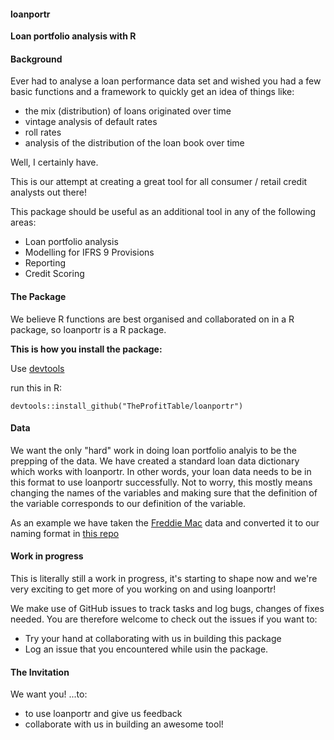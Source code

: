 #### loanportr
**Loan portfolio analysis with R**

#### Background 

Ever had to analyse a loan performance data set and wished you had a few basic functions and a framework to quickly get an idea of things like:   

* the mix (distribution) of loans originated over time
* vintage analysis of default rates
* roll rates 
* analysis of the distribution of the loan book over time

Well, I certainly have.   

This is our attempt at creating a great tool for all consumer / retail credit analysts out there!   

This package should be useful as an additional tool in any of the following areas:  

 * Loan portfolio analysis 
 * Modelling for IFRS 9 Provisions
 * Reporting 
 * Credit Scoring 

#### The Package 

We believe R functions are best organised and collaborated on in a R package, so loanportr is a R package. 

**This is how you install the package:** 

Use [devtools](https://github.com/hadley/devtools)

run this in R: 

```devtools::install_github("TheProfitTable/loanportr")```

#### Data  

We want the only "hard" work in doing loan portfolio analyis to be the prepping of the data. We have created a standard loan data dictionary which works with loanportr. In other words, your loan data needs to be in this format to use loanportr successfully. Not to worry, this mostly means changing the names of the variables and making sure that the definition of the variable corresponds to our definition of the variable. 

As an example we have taken the [Freddie Mac](http://www.freddiemac.com/research/datasets/sf_loanlevel_dataset.html) data and converted it to our naming format in [this repo](https://github.com/TheProfitTable/freddiemacdata) 

#### Work in progress 

This is literally still a work in progress, it's starting to shape now and we're very exciting to get more of you working on and using loanportr! 

We make use of GitHub issues to track tasks and log bugs, changes of fixes needed. You are therefore welcome to check out the issues if you want to:   

* Try your hand at collaborating with us in building this package
* Log an issue that you encountered while usin the package. 

#### The Invitation 

We want you! ...to:    

* to use loanportr and give us feedback 
* collaborate with us in building an awesome tool! 

